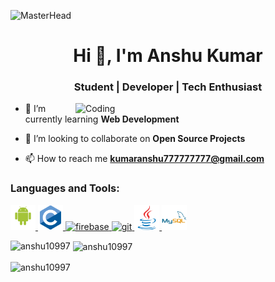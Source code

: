 ![MasterHead](https://github.com/ANSHU10997/Anshu10997/blob/main/new.png)
<h1 align="center">Hi 👋, I'm Anshu Kumar</h1>
<h3 align="center">Student | Developer | Tech Enthusiast</h3>



<img align="right" alt="Coding" width="400" src="https://miro.medium.com/max/828/1*vJjJ3Mdok6Rvxx85IIRqBQ.gif">

- 🌱 I’m currently learning **Web Development**

- 👯 I’m looking to collaborate on **Open Source Projects**

- 📫 How to reach me **kumaranshu777777777@gmail.com**


<p align="left">
</p>

<h3 align="left">Languages and Tools:</h3>
<p align="left"> <a href="https://developer.android.com" target="_blank" rel="noreferrer"> <img src="https://raw.githubusercontent.com/devicons/devicon/master/icons/android/android-original-wordmark.svg" alt="android" width="40" height="40"/> </a> <a href="https://www.cprogramming.com/" target="_blank" rel="noreferrer"> <img src="https://raw.githubusercontent.com/devicons/devicon/master/icons/c/c-original.svg" alt="c" width="40" height="40"/> </a> <a href="https://firebase.google.com/" target="_blank" rel="noreferrer"> <img src="https://www.vectorlogo.zone/logos/firebase/firebase-icon.svg" alt="firebase" width="40" height="40"/> </a> <a href="https://git-scm.com/" target="_blank" rel="noreferrer"> <img src="https://www.vectorlogo.zone/logos/git-scm/git-scm-icon.svg" alt="git" width="40" height="40"/> </a> <a href="https://www.java.com" target="_blank" rel="noreferrer"> <img src="https://raw.githubusercontent.com/devicons/devicon/master/icons/java/java-original.svg" alt="java" width="40" height="40"/> </a> <a href="https://www.mysql.com/" target="_blank" rel="noreferrer"> <img src="https://raw.githubusercontent.com/devicons/devicon/master/icons/mysql/mysql-original-wordmark.svg" alt="mysql" width="40" height="40"/> </a> </p>

<p><img align="left" src="https://github-readme-stats.vercel.app/api/top-langs?username=anshu10997&show_icons=true&locale=en&layout=compact" alt="anshu10997" /></p>

<p>&nbsp;<img align="center" src="https://github-readme-stats.vercel.app/api?username=anshu10997&show_icons=true&locale=en" alt="anshu10997" /></p>

<p><img align="center" src="https://github-readme-streak-stats.herokuapp.com/?user=anshu10997&" alt="anshu10997" /></p>
